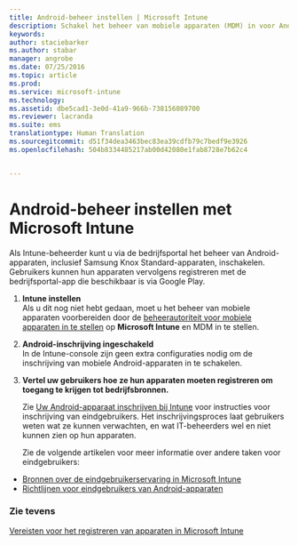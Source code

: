 ```yaml
---
title: Android-beheer instellen | Microsoft Intune
description: Schakel het beheer van mobiele apparaten (MDM) in voor Android- en KNOX Standard-apparaten met Microsoft Intune.
keywords: 
author: staciebarker
ms.author: stabar
manager: angrobe
ms.date: 07/25/2016
ms.topic: article
ms.prod: 
ms.service: microsoft-intune
ms.technology: 
ms.assetid: dbe5cad1-3e0d-41a9-966b-738156089700
ms.reviewer: lacranda
ms.suite: ems
translationtype: Human Translation
ms.sourcegitcommit: d51f34dea3463bec83ea39cdfb79c7bedf9e3926
ms.openlocfilehash: 504b8334485217ab00d42080e1fab8728e7b62c4


---
```


# <a name="set-up-android-device-management"></a>Android-beheer instellen met Microsoft Intune
Als Intune-beheerder kunt u via de bedrijfsportal het beheer van Android-apparaten, inclusief Samsung Knox Standard-apparaten, inschakelen. Gebruikers kunnen hun apparaten vervolgens registreren met de bedrijfsportal-app die beschikbaar is via Google Play.

1.  **Intune instellen**<br>
    Als u dit nog niet hebt gedaan, moet u het beheer van mobiele apparaten voorbereiden door de [beheerautoriteit voor mobiele apparaten in te stellen](prerequisites-for-enrollment.md#set-mobile-device-management-authority) op **Microsoft Intune** en MDM in te stellen.

2.  **Android-inschrijving ingeschakeld**<br>
    In de Intune-console zijn geen extra configuraties nodig om de inschrijving van mobiele Android-apparaten in te schakelen.

3.  **Vertel uw gebruikers hoe ze hun apparaten moeten registreren om toegang te krijgen tot bedrijfsbronnen.**

    Zie [Uw Android-apparaat inschrijven bij Intune](../enduser/enroll-your-device-in-intune-android.md) voor instructies voor inschrijving van eindgebruikers. Het inschrijvingsproces laat gebruikers weten wat ze kunnen verwachten, en wat IT-beheerders wel en niet kunnen zien op hun apparaten.

    Zie de volgende artikelen voor meer informatie over andere taken voor eindgebruikers:
  - [Bronnen over de eindgebruikerservaring in Microsoft Intune](what-to-tell-your-end-users-about-using-microsoft-intune.md)
  - [Richtlijnen voor eindgebruikers van Android-apparaten](../enduser/using-your-android-device-with-intune.md)

### <a name="see-also"></a>Zie tevens
[Vereisten voor het registreren van apparaten in Microsoft Intune](prerequisites-for-enrollment.md)



<!--HONumber=Nov16_HO2-->


